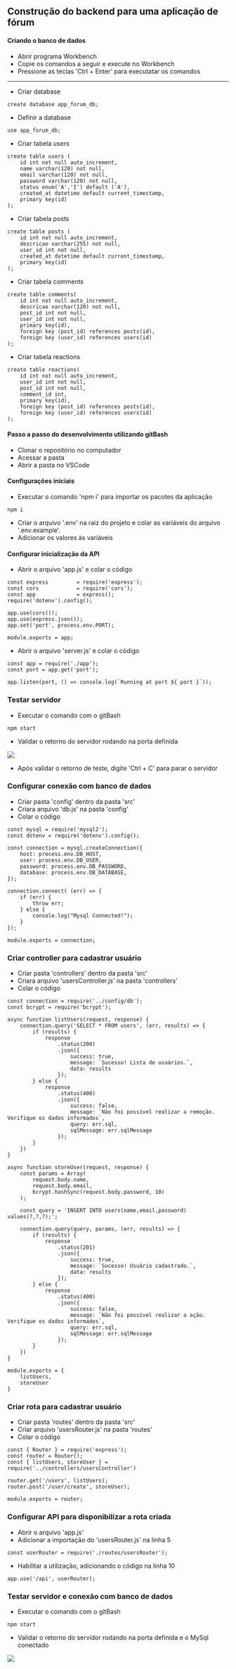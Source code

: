 ## Construção do backend para uma aplicação de fórum

#### Criando o banco de dados
* Abrir programa Workbench
* Copie os comandos a seguir e execute no Workbench
* Pressione as teclas 'Ctrl + Enter' para executatar os comandos
<hr>

* Criar database
```
create database app_forum_db;
```
* Definir a database
```
use app_forum_db;
```
* Criar tabela users
```
create table users (
	id int not null auto_increment,
    name varchar(120) not null,
    email varchar(120) not null,
    password varchar(120) not null,
    status enum('A','I') default ('A'),
    created_at datetime default current_timestamp,
    primary key(id)
);
```
* Criar tabela posts
```
create table posts (
    id int not null auto_increment,
    descricao varchar(255) not null,
    user_id int not null,
    created_at datetime default current_timestamp,
    primary key(id)
);
```
* Criar tabela comments
```
create table comments(
    id int not null auto_increment,
    descricao varchar(120) not null,
    post_id int not null,
    user_id int not null,
    primary key(id),
    foreign key (post_id) references posts(id),
    foreign key (user_id) references users(id)
);
```
* Criar tabela reactions
```
create table reactions(
	id int not null auto_increment,
    user_id int not null,
    post_id int not null,
    comment_id int,
    primary key(id),
    foreign key (post_id) references posts(id),
    foreign key (user_id) references users(id)
);
```

#### Passo a passo do desenvolvimento utilizando gitBash
* Clonar o repositório no computador
* Acessar a pasta
* Abrir a pasta no VSCode

#### Configurações iniciais
* Executar o comando 'npm i' para importar os pacotes da aplicação
```
npm i 
```

* Criar o arquivo '.env' na raiz do projeto e colar as variáveis do arquivo '.env.example'.
* Adicionar os valores às variáveis

#### Configurar inicialização da API
* Abrir o arquivo 'app.js' e colar o código
```
const express         = require('express');
const cors            = require('cors');
const app             = express();
require('dotenv').config();

app.use(cors());
app.use(express.json());
app.set('port', process.env.PORT);

module.exports = app;
```

* Abrir o arquivo 'server.js' e colar o código
```
const app = require('./app');
const port = app.get('port');

app.listen(port, () => console.log(`Running at port ${ port }`));
```
### Testar servidor
* Executar o comando com o gitBash
```
npm start
```
* Validar o retorno do servidor rodando na porta definida

<img src="./assets/npm_start.png">


* Após validar o retorno de teste, digite 'Ctrl + C' para parar o servidor

### Configurar conexão com banco de dados
* Criar pasta 'config' dentro da pasta 'src'
* Criara arquivo 'db.js' na pasta 'config'
* Colar o código
```
const mysql = require('mysql2');
const dotenv = require('dotenv').config();

const connection = mysql.createConnection({
    host: process.env.DB_HOST,
    user: process.env.DB_USER,
    password: process.env.DB_PASSWORD,
    database: process.env.DB_DATABASE,
});

connection.connect( (err) => {
    if (err) {
        throw err;
    } else {        
        console.log("Mysql Connected!");
    }
});

module.exports = connection;
```

### Criar controller para cadastrar usuário
* Criar pasta 'controllers' dentro da pasta 'src'
* Criara arquivo 'usersController.js' na pasta 'controllers'
* Colar o código
```
const connection = require('../config/db');
const bcrypt = require('bcrypt');

async function listUsers(request, response) {
    connection.query('SELECT * FROM users', (err, results) => {
        if (results) {
            response
                .status(200)
                .json({
                    success: true,
                    message: `Sucesso! Lista de usuários.`,
                    data: results
                });
        } else {
            response
                .status(400)
                .json({
                    success: false,
                    message: `Não foi possível realizar a remoção. Verifique os dados informados`,
                    query: err.sql,
                    sqlMessage: err.sqlMessage
                });
        }
    })
}

async function storeUser(request, response) {   
    const params = Array(
        request.body.name,
        request.body.email,
        bcrypt.hashSync(request.body.password, 10)
    );

    const query = 'INSERT INTO users(name,email,password) values(?,?,?);';

    connection.query(query, params, (err, results) => {
        if (results) {
            response
                .status(201)
                .json({
                    success: true,
                    message: `Sucesso! Usuário cadastrado.`,
                    data: results
                });
        } else {
            response
                .status(400)
                .json({
                    success: false,
                    message: `Não foi possível realizar a ação. Verifique os dados informados`,
                    query: err.sql,
                    sqlMessage: err.sqlMessage
                });
        }        
    })
}

module.exports = {
    listUsers,
    storeUser
}
```

### Criar rota para cadastrar usuário
* Criar pasta 'routes' dentro da pasta 'src'
* Criar arquivo 'usersRouter.js' na pasta 'routes'
* Colar o código
```
const { Router } = require('express');
const router = Router();
const { listUsers, storeUser } = require('../controllers/usersController')

router.get('/users', listUsers);
router.post('/user/create', storeUser);

module.exports = router;
```

### Configurar API para disponibilizar a rota criada
* Abrir o arquivo 'app.js' 
* Adicionar a importação do 'usersRouter.js' na linha 5
```
const userRouter = require('./routes/usersRouter');
```
* Habilitar a utilização, adicionando o código na linha 10
```
app.use('/api', userRouter);
```

### Testar servidor e conexão com banco de dados
* Executar o comando com o gitBash
```
npm start
```
* Validar o retorno do servidor rodando na porta definida e o MySql conectado

<img src="./assets/npm_start_mysql.png">
